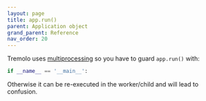 ```yaml
---
layout: page
title: app.run()
parent: Application object
grand_parent: Reference
nav_order: 20
---
```


Tremolo uses [multiprocessing](https://docs.python.org/3/library/multiprocessing.html) so you have to guard `app.run()` with:

```python
if __name__ == '__main__':
```

Otherwise it can be re-executed in the worker/child and will lead to confusion.

